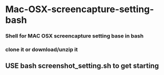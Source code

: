 # Mac-OSX-screencapture-setting-bash
### Shell for MAC OSX screencapture setting base in bash
### clone it or download/unzip it
## USE bash screenshot_setting.sh to get starting
